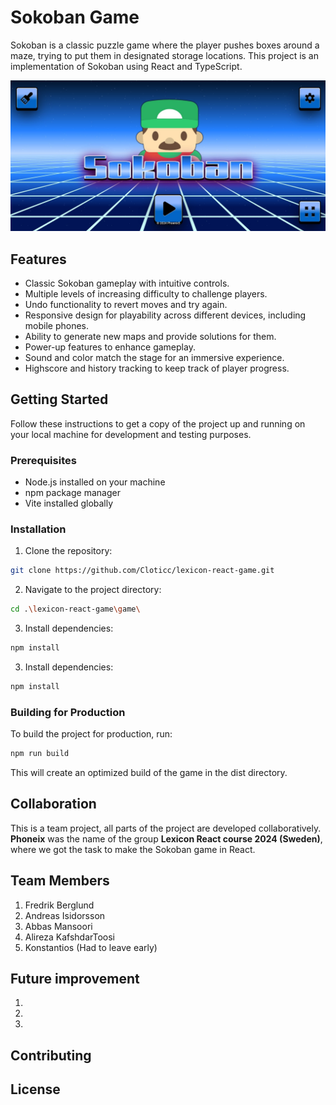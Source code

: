 # Sokoban Game

Sokoban is a classic puzzle game where the player pushes boxes around a maze, trying to put them in designated storage locations. This project is an implementation of Sokoban using React and TypeScript.

![Sokoban Screenshot](../assets/MainScreen.jpg)

## Features

-   Classic Sokoban gameplay with intuitive controls.
-   Multiple levels of increasing difficulty to challenge players.
-   Undo functionality to revert moves and try again.
-   Responsive design for playability across different devices, including mobile phones.
-   Ability to generate new maps and provide solutions for them.
-   Power-up features to enhance gameplay.
-   Sound and color match the stage for an immersive experience.
-   Highscore and history tracking to keep track of player progress.

## Getting Started

Follow these instructions to get a copy of the project up and running on your local machine for development and testing purposes.

### Prerequisites

-   Node.js installed on your machine
-   npm package manager
-   Vite installed globally

### Installation

1. Clone the repository:

```bash
git clone https://github.com/Cloticc/lexicon-react-game.git
```

2. Navigate to the project directory:

```bash
cd .\lexicon-react-game\game\
```

3. Install dependencies:
```bash
npm install
```
3. Install dependencies:
```bash
npm install
```
### Building for Production

To build the project for production, run:
```bash
npm run build
```
This will create an optimized build of the game in the dist directory.

## Collaboration
This is a team project, all parts of the project are developed collaboratively.
<strong>Phoneix</strong> was the name of the group
<strong>Lexicon React course 2024 (Sweden)</strong>, where we got the task
to make the Sokoban game in React.

## Team Members
1. Fredrik Berglund
2. Andreas Isidorsson
3. Abbas Mansoori
4. Alireza KafshdarToosi
5. Konstantios (Had to leave early)


## Future improvement
1. 
2. 
3. 

## Contributing


## License
